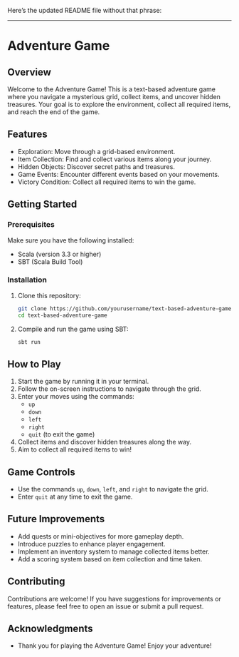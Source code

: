 Here’s the updated README file without that phrase:

---

# Adventure Game

## Overview

Welcome to the Adventure Game! This is a text-based adventure game where you navigate a mysterious grid, collect items, and uncover hidden treasures. Your goal is to explore the environment, collect all required items, and reach the end of the game.

## Features

- Exploration: Move through a grid-based environment.
- Item Collection: Find and collect various items along your journey.
- Hidden Objects: Discover secret paths and treasures.
- Game Events: Encounter different events based on your movements.
- Victory Condition: Collect all required items to win the game.

## Getting Started

### Prerequisites

Make sure you have the following installed:

- Scala (version 3.3 or higher)
- SBT (Scala Build Tool)

### Installation

1. Clone this repository:

   ```bash
   git clone https://github.com/yourusername/text-based-adventure-game.git
   cd text-based-adventure-game
   ```

2. Compile and run the game using SBT:

   ```bash
   sbt run
   ```

## How to Play

1. Start the game by running it in your terminal.
2. Follow the on-screen instructions to navigate through the grid.
3. Enter your moves using the commands:
   - `up`
   - `down`
   - `left`
   - `right`
   - `quit` (to exit the game)
4. Collect items and discover hidden treasures along the way.
5. Aim to collect all required items to win!

## Game Controls

- Use the commands `up`, `down`, `left`, and `right` to navigate the grid.
- Enter `quit` at any time to exit the game.

## Future Improvements

- Add quests or mini-objectives for more gameplay depth.
- Introduce puzzles to enhance player engagement.
- Implement an inventory system to manage collected items better.
- Add a scoring system based on item collection and time taken.

## Contributing

Contributions are welcome! If you have suggestions for improvements or features, please feel free to open an issue or submit a pull request.

## Acknowledgments

- Thank you for playing the Adventure Game! Enjoy your adventure!
